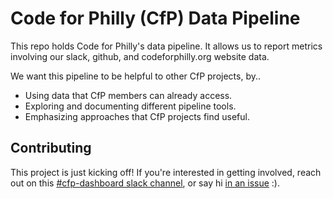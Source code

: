 # Code for Philly (CfP) Data Pipeline

This repo holds Code for Philly's data pipeline.
It allows us to report metrics involving our slack, github, and codeforphilly.org website data.

We want this pipeline to be helpful to other CfP projects, by..

* Using data that CfP members can already access.
* Exploring and documenting different pipeline tools.
* Emphasizing approaches that CfP projects find useful.

## Contributing

This project is just kicking off! If you're interested in getting involved, reach out on this [#cfp-dashboard slack channel](http://codeforphilly.org/chat?channel=cfp-dashboard), or say hi [in an issue](https://github.com/CodeForPhilly/cfp-data-pipeline/issues) :).
